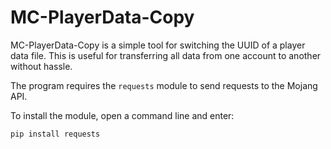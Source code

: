 # MC-PlayerData-Copy  

MC-PlayerData-Copy is a simple tool for switching the UUID of a player data file. This is useful for transferring all data from one account to another without hassle.  

The program requires the `requests` module to send requests to the Mojang API.  

To install the module, open a command line and enter:  

```bash
pip install requests
